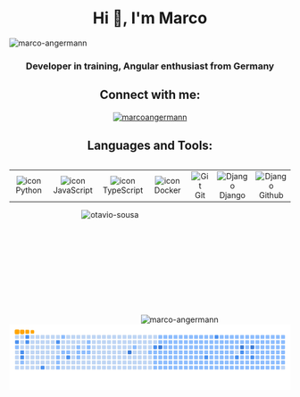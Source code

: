 <h1 align="center">Hi 👋, I'm Marco</h1>

<p align="left"> <img src="https://komarev.com/ghpvc/?username=marcoangermann&label=Profile%20views&color=0e75b6&style=flat" alt="marco-angermann" /> </p>
<h3 align="center">Developer in training, Angular enthusiast from Germany</h3>

<h2 align="center">Connect with me:</h2>
<p align="center">
  <a href="https://www.linkedin.com/in/marco-angermann-7354a230b/" target="blank"><img align="center" src="https://raw.githubusercontent.com/rahuldkjain/github-profile-readme-generator/master/src/images/icons/Social/linked-in-alt.svg" alt="marcoangermann" height="30" width="40" /></a>
</p>

<h2 align="center">Languages and Tools:</h2>
<div style="display: flex; align-items: flex-start; align: center">
<table align="center">
  <tr>
    <td align="center" width="96">
        <img src="https://techstack-generator.vercel.app/python-icon.svg" alt="icon" width="65" height="65" />
      <br>Python
    </td>
    <td align="center" width="96">
        <img src="https://techstack-generator.vercel.app/js-icon.svg" alt="icon" width="65" height="65" />
      <br>JavaScript
    </td>
    <td align="center" width="96">
        <img src="https://techstack-generator.vercel.app/ts-icon.svg" alt="icon" width="65" height="65" />
      <br>TypeScript
    </td>
    <td align="center" width="96">
        <img src="https://techstack-generator.vercel.app/docker-icon.svg" alt="icon" width="65" height="65" />
      <br>Docker
    </td>
    <td align="center" width="96"> 
        <img src="https://techstack-generator.vercel.app/github-icon.svg" width="65" height="65" alt="Git" />
      <br>Git
    </td>
    <td align="center" width="96">
        <img src="https://techstack-generator.vercel.app/django-icon.svg" width="65" height="65" alt="Django" />
      <br>Django
    </td>
        <td align="center" width="96">
        <img src="https://techstack-generator.vercel.app/github-icon.svg" width="65" height="65" alt="Django" />
      <br>Github
    </td>    
 </tr>
</table>
</div>

<div style="text-align: center;">
  <div style="display: inline-block; height: 100%;">
    <picture>
      <source media="(prefers-color-scheme: dark)" srcset="https://github-readme-stats.vercel.app/api/top-langs?username=marcoangermann&show_icons=true&theme=dracula&locale=en&layout=compact" />
      <source media="(prefers-color-scheme: light)" srcset="https://github-readme-stats.vercel.app/api/top-langs?username=marcoangermann&show_icons=true&locale=en&layout=compact" />
      <img align="left" src="https://github-readme-stats.vercel.app/api/top-langs?username=marcoangermann&show_icons=true&theme=dracula&locale=en&layout=compact" alt="otavio-sousa" style="height: 200px;" />
    </picture>
  </div>

  <div style="display: inline-block; height: 100%;">
    <picture>
      <source media="(prefers-color-scheme: dark)" srcset="https://github-readme-stats.vercel.app/api?username=marcoangermann&show_icons=true&theme=dracula&locale=en" />
      <source media="(prefers-color-scheme: light)" srcset="https://github-readme-stats.vercel.app/api?username=marcoangermann&show_icons=true&locale=en" />
      <img align="center" src="https://github-readme-stats.vercel.app/api?username=marcoangermann&show_icons=true&theme=dracula&locale=en" alt="marco-angermann" style="height: 200px;" />
    </picture>
  </div>
</div>

<div style="text-align: center;">
  <picture>
    <source media="(prefers-color-scheme: dark)" srcset="https://github.com/marcoangermann/marcoangermann/blob/output/github-snake-dark.svg" />
    <source media="(prefers-color-scheme: light)" srcset="https://github.com/marcoangermann/marcoangermann/blob/output/github-snake.svg" />
    <img alt="github-snake" src="https://github.com/marcoangermann/marcoangermann/blob/output/ocean.gif" />
  </picture>
</div>
